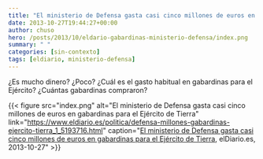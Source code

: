 ```yaml
---
title: "El ministerio de Defensa gasta casi cinco millones de euros en gabardinas para el Ejército de Tierra"
date: 2013-10-27T19:44:27+00:00
author: chuso
hero: /posts/2013/10/eldario-gabardinas-ministerio-defensa/index.png
summary: " "
categories: [sin-contexto]
tags: [eldiario, ministerio-defensa]
---
```

¿Es mucho dinero? ¿Poco? ¿Cuál es el gasto habitual en gabardinas para el Ejército? ¿Cuántas gabardinas compraron?

{{< figure src="index.png" alt="El ministerio de Defensa gasta casi cinco millones de euros en gabardinas para el Ejército de Tierra" link="https://www.eldiario.es/politica/defensa-millones-gabardinas-ejercito-tierra_1_5193716.html" caption="[El ministerio de Defensa gasta casi cinco millones de euros en gabardinas para el Ejército de Tierra](https://www.eldiario.es/politica/defensa-millones-gabardinas-ejercito-tierra_1_5193716.html), elDiario.es, 2013-10-27" >}}
